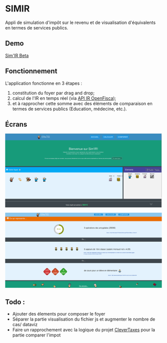 # SIMIR
Appli de simulation d'impôt sur le revenu et de visualisation d'équivalents en termes de services publics.

## Demo
[Sim'IR Beta](http://novastra.net/SIMIR/)

## Fonctionnement
L'application fonctionne en 3 étapes :
1. constitution du foyer par drag and drop;
2. calcul de l'IR en temps réel (via [API IR OpenFisca](https://git.framasoft.org/openfisca/calculette-impots-web-api));
3. et à rapprocher cette somme avec des éléments de comparaison en termes de services publics (Education, médecine, etc.).

## Écrans
![Constitution du foyer](/screenshots/SIMIR_1.png?raw=true)

![Comparaison de l'IR](/screenshots/SIMIR_2.png?raw=true)

## Todo :
- Ajouter des élements pour composer le foyer
- Séparer la partie visualisation du fichier js et augmenter le nombre de cas/ dataviz
- Faire un rapprochement avec la logique du projet [CleverTaxes](https://github.com/florent-andre/CleverTaxes) pour la partie comparer l'impot
